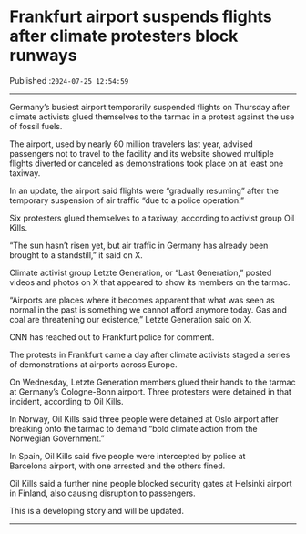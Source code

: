 # Frankfurt airport suspends flights after climate protesters block runways

Published :`2024-07-25 12:54:59`

---

Germany’s busiest airport temporarily suspended flights on Thursday after climate activists glued themselves to the tarmac in a protest against the use of fossil fuels.

The airport, used by nearly 60 million travelers last year, advised passengers not to travel to the facility and its website showed multiple flights diverted or canceled as demonstrations took place on at least one taxiway.

In an update, the airport said flights were “gradually resuming” after the temporary suspension of air traffic “due to a police operation.”

Six protesters glued themselves to a taxiway, according to activist group Oil Kills.

“The sun hasn’t risen yet, but air traffic in Germany has already been brought to a standstill,” it said on X.

Climate activist group Letzte Generation, or “Last Generation,” posted videos and photos on X that appeared to show its members on the tarmac.

“Airports are places where it becomes apparent that what was seen as normal in the past is something we cannot afford anymore today. Gas and coal are threatening our existence,” Letzte Generation said on X.

CNN has reached out to Frankfurt police for comment.

The protests in Frankfurt came a day after climate activists staged a series of demonstrations at airports across Europe.

On Wednesday, Letzte Generation members glued their hands to the tarmac at Germany’s Cologne-Bonn airport. Three protesters were detained in that incident, according to Oil Kills.

In Norway, Oil Kills said three people were detained at Oslo airport after breaking onto the tarmac to demand “bold climate action from the Norwegian Government.”

In Spain, Oil Kills said five people were intercepted by police at Barcelona airport, with one arrested and the others fined.

Oil Kills said a further nine people blocked security gates at Helsinki airport in Finland, also causing disruption to passengers.

This is a developing story and will be updated.

---

